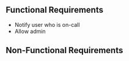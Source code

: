 
## Functional Requirements

 - Notify user who is on-call
 - Allow admin 

## Non-Functional Requirements
<!--stackedit_data:
eyJoaXN0b3J5IjpbMTcxMjUwNjI2NF19
-->